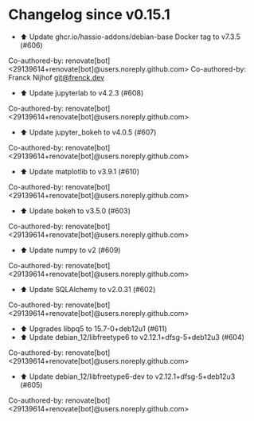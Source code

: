 # Changelog since v0.15.1
- ⬆️ Update ghcr.io/hassio-addons/debian-base Docker tag to v7.3.5 (#606)

Co-authored-by: renovate[bot] <29139614+renovate[bot]@users.noreply.github.com>
Co-authored-by: Franck Nijhof <git@frenck.dev> 
- ⬆️ Update jupyterlab to v4.2.3 (#608)

Co-authored-by: renovate[bot] <29139614+renovate[bot]@users.noreply.github.com> 
- ⬆️ Update jupyter_bokeh to v4.0.5 (#607)

Co-authored-by: renovate[bot] <29139614+renovate[bot]@users.noreply.github.com> 
- ⬆️ Update matplotlib to v3.9.1 (#610)

Co-authored-by: renovate[bot] <29139614+renovate[bot]@users.noreply.github.com> 
- ⬆️ Update bokeh to v3.5.0 (#603)

Co-authored-by: renovate[bot] <29139614+renovate[bot]@users.noreply.github.com> 
- ⬆️ Update numpy to v2 (#609)

Co-authored-by: renovate[bot] <29139614+renovate[bot]@users.noreply.github.com> 
- ⬆️ Update SQLAlchemy to v2.0.31 (#602)

Co-authored-by: renovate[bot] <29139614+renovate[bot]@users.noreply.github.com> 
- ⬆️ Upgrades libpq5 to 15.7-0+deb12u1 (#611) 
- ⬆️ Update debian_12/libfreetype6 to v2.12.1+dfsg-5+deb12u3 (#604)

Co-authored-by: renovate[bot] <29139614+renovate[bot]@users.noreply.github.com> 
- ⬆️ Update debian_12/libfreetype6-dev to v2.12.1+dfsg-5+deb12u3 (#605)

Co-authored-by: renovate[bot] <29139614+renovate[bot]@users.noreply.github.com> 
